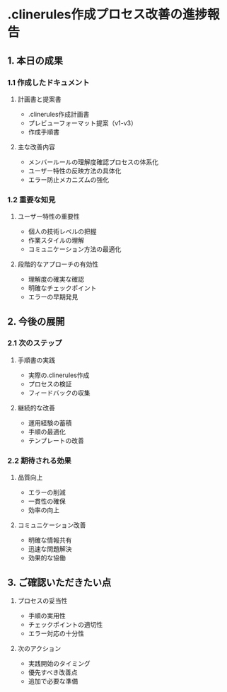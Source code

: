 # .clinerules作成プロセス改善の進捗報告

## 1. 本日の成果

### 1.1 作成したドキュメント

1. 計画書と提案書
   - .clinerules作成計画書
   - プレビューフォーマット提案（v1-v3）
   - 作成手順書

2. 主な改善内容
   - メンバールールの理解度確認プロセスの体系化
   - ユーザー特性の反映方法の具体化
   - エラー防止メカニズムの強化

### 1.2 重要な知見

1. ユーザー特性の重要性
   - 個人の技術レベルの把握
   - 作業スタイルの理解
   - コミュニケーション方法の最適化

2. 段階的なアプローチの有効性
   - 理解度の確実な確認
   - 明確なチェックポイント
   - エラーの早期発見

## 2. 今後の展開

### 2.1 次のステップ

1. 手順書の実践
   - 実際の.clinerules作成
   - プロセスの検証
   - フィードバックの収集

2. 継続的な改善
   - 運用経験の蓄積
   - 手順の最適化
   - テンプレートの改善

### 2.2 期待される効果

1. 品質向上
   - エラーの削減
   - 一貫性の確保
   - 効率の向上

2. コミュニケーション改善
   - 明確な情報共有
   - 迅速な問題解決
   - 効果的な協働

## 3. ご確認いただきたい点

1. プロセスの妥当性
   - 手順の実用性
   - チェックポイントの適切性
   - エラー対応の十分性

2. 次のアクション
   - 実践開始のタイミング
   - 優先すべき改善点
   - 追加で必要な準備